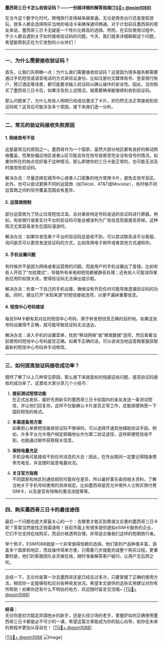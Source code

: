 **墨西哥三日卡怎么收验证码？——一份超详细的解答指南[[TG💪+ @esim1088](https://t.me/s/esim1088)]**

在当今这个数字化时代，跨境旅行变得越来越普遍。无论是商务出行还是度假游玩，很多人都会选择购买当地的电话卡来确保通讯畅通。对于计划前往墨西哥的朋友来说，墨西哥三日卡无疑是一个性价比极高的选择。然而，在实际使用过程中，不少人都会遇到关于如何接收验证码的问题。今天，我们就来详细聊聊这个问题，希望能帮到正在为它发愁的小伙伴们！

---

### 一、为什么需要接收验证码？

首先，让我们先明确一点：为什么我们需要接收验证码？这是因为很多服务都需要通过手机短信或语音电话的方式来验证身份。比如注册社交媒体账号、登录银行账户、预订酒店等场景，都可能要求输入验证码以确认操作的安全性。因此，当你购买了墨西哥三日卡后，如果涉及到上述情况，就需要确保能够顺利收到验证码。

那么问题来了，为什么有些人明明已经成功激活了卡片，却仍然无法正常接收到验证码呢？这背后可能涉及多个原因，接下来我们逐一分析。

---

### 二、常见的验证码接收失败原因

#### 1. **网络信号不佳**
这是最常见的原因之一。墨西哥作为一个国家，虽然大部分地区都有良好的移动网络覆盖，但某些偏远地区或者山区可能会存在信号弱甚至完全没有信号的情况。如果你所在的地点恰好属于这种情况，那么即使你的三日卡是正常的，也可能无法及时接收到验证码。

解决办法：尽量选择在城市中心或者人口密集的地方使用卡片，避免去信号盲区。此外，也可以尝试更换不同的运营商（如Telcel、AT&T或Movistar），有时候不同运营商之间的信号覆盖范围会有差异。

#### 2. **运营商限制**
部分运营商为了防止垃圾短信泛滥，会对某些特定号码发送的验证码进行屏蔽。例如，有些银行或者支付平台的验证码可能会被误判为广告信息而直接丢弃掉。这种情况尤其容易发生在国际漫游时。

解决办法：如果你发现某个平台的验证码总是收不到，可以尝试联系该平台客服，询问是否可以更改发送验证码的方式，比如改用电子邮件或者其他方式通知你。

#### 3. **手机设置问题**
有时候并不是因为网络或者运营商的问题，而是用户的手机设置出了差错。比如有些人开启了“勿扰模式”，导致所有来电和短信都被静音处理；还有些人可能误将某些应用的权限关闭，使得验证码无法弹出提示框。

解决办法：检查一下自己的手机设置，确保没有开启任何可能导致遗漏验证码的功能。同时，建议打开“未知来源”的短信接收选项，以便不漏掉重要信息。

#### 4. **短信中心号码错误**
每张SIM卡都有其对应的短信中心号码，用于转发短信至正确的目的地。如果这张号码设置得不正确，就可能导致验证码无法送达。

解决办法：进入手机的设置菜单，找到“移动网络”或“蜂窝数据”选项，然后查看当前使用的短信中心号码是否正确。如果不正确的话，可以咨询当地运营商客服获取最新的短信中心号码并手动修改。

---

### 三、如何提高验证码接收成功率？

既然了解了以上几种常见原因，那么接下来就是如何规避这些问题，提高验证码接收的成功率了。这里给大家分享几个小技巧：

1. **提前测试短信功能**  
   在正式出发前，最好先用新买的墨西哥三日卡给国内的亲友发送一条测试短信，并让他们回复你。这样不仅能确认卡片是否正常工作，还能顺便熟悉一下国际短信的格式。

2. **多渠道备用方案**  
   如果担心单靠短信接收验证码不够保险，可以选择开通其他辅助验证手段。例如，许多平台允许用户绑定邮箱地址作为第二验证途径，这样即便短信收不到，也能通过邮件获取相关信息。

3. **保持电量充足**  
   手机没电可是接收不到任何消息的大忌！因此，在外出期间一定要记得随身携带充电宝，并且随时留意电量状况。

4. **关注官方指南**  
   不同国家和地区的通信规则可能存在差异，所以最好事先查阅相关资料，了解当地关于手机号码使用的具体规定。比如墨西哥是否允许境外人士购买预付费SIM卡，以及是否有特殊的激活流程等等。

---

### 四、购买墨西哥三日卡的最佳途径

最后一个问题也是大家最关心的一个：去哪里才能买到靠谱又实惠的墨西哥三日卡呢？答案当然是找正规渠道啦！目前市面上有很多提供虚拟eSIM卡服务的企业，它们不仅支持在线购买，而且价格透明合理，非常适合像我们这样的短期旅行者。

举个例子，ESIM1088就是一个非常值得信赖的选择。他们家的产品种类丰富，涵盖多个国家和地区，而且操作简单方便，只需要几步就能完成整个购买过程。更重要的是，他们的客服团队全天候在线，随时准备解答客户疑问，让用户无后顾之忧。

---

总结一下，无论你是第一次去墨西哥还是已经去过多次，只要掌握了正确的使用方法，相信你一定能够轻松应对各种突发状况。希望本文提供的这些实用建议对你有所帮助！如果你还有什么不明白的地方，欢迎随时留言交流哦~ [[TG💪+ @esim1088](https://t.me/s/esim1088)] 

---

**结语：**  
无论你是初次踏足异国他乡的新手，还是久经沙场的老手，掌握好如何正确使用墨西哥三日卡都是必不可少的一课。希望这篇文章能成为你的贴心向导，助你在未来的旅程中更加从容自在！ [[TG💪+ @esim1088](https://t.me/s/esim1088)]  

[[TG💪+ @esim1088](https://t.me/s/esim1088) ![Image](https://i.postimg.cc/4NQfJmqS/Snipaste-2025-05-13-00-14-12.png)]